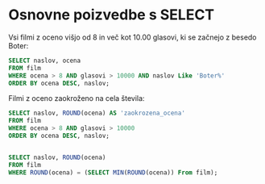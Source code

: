 # Osnovne poizvedbe s SELECT

Vsi filmi z oceno višjo od 8 in več kot 10.00 glasovi, ki se začnejo z besedo Boter:
```sql
SELECT naslov, ocena
FROM film
WHERE ocena > 8 AND glasovi > 10000 AND naslov Like 'Boter%'
ORDER BY ocena DESC, naslov;
```

Filmi z oceno zaokroženo na cela števila:
```sql
SELECT naslov, ROUND(ocena) AS 'zaokrozena_ocena'
FROM film
WHERE ocena > 8 AND glasovi > 10000
ORDER BY ocena DESC, naslov;
```

```sql

SELECT naslov, ROUND(ocena)
FROM film
WHERE ROUND(ocena) = (SELECT MIN(ROUND(ocena)) From film);
```